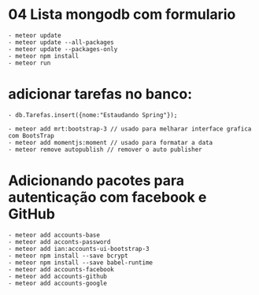 # 04 Lista mongodb com formulario

    - meteor update
    - meteor update --all-packages
    - meteor update --packages-only
    - meteor npm install
    - meteor run

# adicionar tarefas no banco:
    - db.Tarefas.insert({nome:"Estaudando Spring"});

    - meteor add mrt:bootstrap-3 // usado para melharar interface grafica com BootsTrap
    - meteor add momentjs:moment // usado para formatar a data
    - meteor remove autopublish // remover o auto publisher


# Adicionando pacotes para autenticação com facebook e GitHub
    - meteor add accounts-base
    - meteor add acconts-password
    - meteor add ian:accounts-ui-bootstrap-3
    - meteor npm install --save bcrypt
    - meteor npm install --save babel-runtime
    - meteor add accounts-facebook
    - meteor add accounts-github
    - meteor add accounts-google